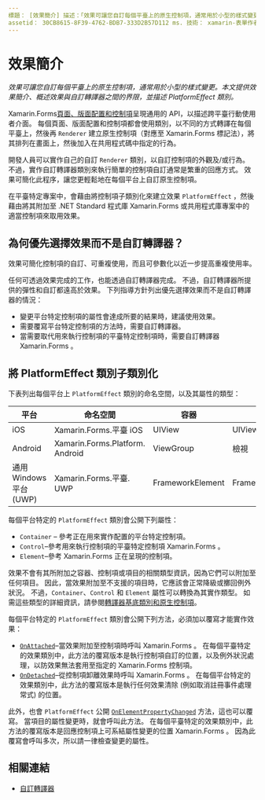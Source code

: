 ```yaml
---
標題： [效果簡介] 描述：「效果可讓您自訂每個平臺上的原生控制項，通常用於小型的樣式變更。 本文提供效果簡介、概述效果與自訂轉譯器之間的界限，並描述 PlatformEffect 類別。」
assetid： 30CB8615-8F39-4762-BDB7-333D2B57D112 ms. 技術： xamarin-表單作者： davidbritch ms. author： dabritch ms. 日期：03/08/2016 否-loc： [ Xamarin.Forms ， Xamarin.Essentials ]
---
```


# <a name="introduction-to-effects"></a>效果簡介

_效果可讓您自訂每個平臺上的原生控制項，通常用於小型的樣式變更。本文提供效果簡介、概述效果與自訂轉譯器之間的界限，並描述 PlatformEffect 類別。_

Xamarin.Forms[頁面、版面配置和控制項](~/xamarin-forms/user-interface/controls/index.md)呈現通用的 API，以描述跨平臺行動使用者介面。 每個頁面、版面配置和控制項都會使用類別，以不同的方式轉譯在每個平臺上，然後再 `Renderer` 建立原生控制項（對應至 Xamarin.Forms 標記法），將其排列在畫面上，然後加入在共用程式碼中指定的行為。

開發人員可以實作自己的自訂 `Renderer` 類別，以自訂控制項的外觀及/或行為。 不過，實作自訂轉譯器類別來執行簡單的控制項自訂通常是繁重的回應方式。 效果可簡化此程序，讓您更輕鬆地在每個平台上自訂原生控制項。

在平臺特定專案中，會藉由將控制項子類別化來建立效果 `PlatformEffect` ，然後藉由將其附加至 .NET Standard 程式庫 Xamarin.Forms 或共用程式庫專案中的適當控制項來取用效果。

## <a name="why-use-an-effect-over-a-custom-renderer"></a>為何優先選擇效果而不是自訂轉譯器？

效果可簡化控制項的自訂、可重複使用，而且可參數化以近一步提高重複使用率。

任何可透過效果完成的工作，也能透過自訂轉譯器完成。 不過，自訂轉譯器所提供的彈性和自訂都遠高於效果。 下列指導方針列出優先選擇效果而不是自訂轉譯器的情況：

- 變更平台特定控制項的屬性會達成所要的結果時，建議使用效果。
- 需要覆寫平台特定控制項的方法時，需要自訂轉譯器。
- 當需要取代用來執行控制項的平臺特定控制項時，需要自訂轉譯器 Xamarin.Forms 。

## <a name="subclassing-the-platformeffect-class"></a>將 PlatformEffect 類別子類別化

下表列出每個平台上 `PlatformEffect` 類別的命名空間，以及其屬性的類型：

|平台|命名空間|容器|控制|
|--- |--- |--- |--- |
|iOS|Xamarin.Forms.平臺 iOS|UIView|UIView|
|Android|Xamarin.Forms.Platform. Android|ViewGroup|檢視|
|通用 Windows 平台 (UWP)|Xamarin.Forms.平臺. UWP|FrameworkElement|FrameworkElement|

每個平台特定的 `PlatformEffect` 類別會公開下列屬性：

- `Container` – 參考正在用來實作配置的平台特定控制項。
- `Control`–參考用來執行控制項的平臺特定控制項 Xamarin.Forms 。
- `Element`–參考 Xamarin.Forms 正在呈現的控制項。

效果不會有其所附加之容器、控制項或項目的相關類型資訊，因為它們可以附加至任何項目。 因此，當效果附加至不支援的項目時，它應該會正常降級或擲回例外狀況。 不過，`Container`、`Control` 和 `Element` 屬性可以轉換為其實作類型。 如需這些類型的詳細資訊，請參閱[轉譯器基底類別和原生控制項](~/xamarin-forms/app-fundamentals/custom-renderer/renderers.md)。

每個平台特定的 `PlatformEffect` 類別會公開下列方法，必須加以覆寫才能實作效果：

- [`OnAttached`](xref:Xamarin.Forms.Effect.OnAttached)–當效果附加至控制項時呼叫 Xamarin.Forms 。 在每個平臺特定的效果類別中，此方法的覆寫版本是執行控制項自訂的位置，以及例外狀況處理，以防效果無法套用至指定的 Xamarin.Forms 控制項。
- [`OnDetached`](xref:Xamarin.Forms.Effect.OnDetached)–從控制項卸離效果時呼叫 Xamarin.Forms 。 在每個平台特定的效果類別中，此方法的覆寫版本是執行任何效果清除 (例如取消註冊事件處理常式) 的位置。

此外，也會 `PlatformEffect` 公開 [`OnElementPropertyChanged`](xref:Xamarin.Forms.PlatformEffect`2.OnElementPropertyChanged(System.ComponentModel.PropertyChangedEventArgs)) 方法，這也可以覆寫。 當項目的屬性變更時，就會呼叫此方法。 在每個平臺特定的效果類別中，此方法的覆寫版本是回應控制項上可系結屬性變更的位置 Xamarin.Forms 。 因為此覆寫會呼叫多次，所以請一律檢查變更的屬性。

## <a name="related-links"></a>相關連結

- [自訂轉譯器](~/xamarin-forms/app-fundamentals/custom-renderer/index.md)

